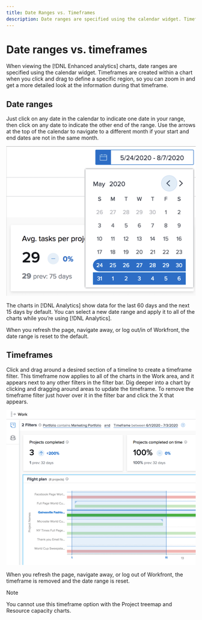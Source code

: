 ```yaml
---
title: Date Ranges vs. Timeframes
description: Date ranges are specified using the calendar widget. Timeframes are created within a chart.
---
```

# Date ranges vs. timeframes

When viewing the [!DNL Enhanced analytics] charts, date ranges are specified using the calendar widget. Timeframes are created within a chart when you click and drag to define a specific region, so you can zoom in and get a more detailed look at the information during that timeframe.

## Date ranges

Just click on any date in the calendar to indicate one date in your range, then click on any date to indicate the other end of the range. Use the arrows at the top of the calendar to navigate to a different month if your start and end dates are not in the same month.

![An image of selecting a date range using the calendar widget](assets/section-1-3.png)
 
The charts in [!DNL Analytics] show data for the last 60 days and the next 15 days by default. You can select a new date range and apply it to all of the charts while you’re using [!DNL Analytics].

When you refresh the page, navigate away, or log out/in of Workfront, the date range is reset to the default.

## Timeframes

Click and drag around a desired section of a timeline to create a timeframe filter. This timeframe now applies to all of the charts in the Work area, and it appears next to any other filters in the filter bar. Dig deeper into a chart by clicking and dragging around areas to update the timeframe. To remove the timeframe filter just hover over it in the filter bar and click the X that appears.

![An image of selecting a date range using click and drag](assets/section-1-4.png)

When you refresh the page, navigate away, or log out of Workfront, the timeframe is removed and the date range is reset.

>[!NOTE]
>
>You cannot use this timeframe option with the Project treemap and Resource capacity charts.
